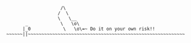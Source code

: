 ```
                    /\
                   /  \
                   \   \__
       _            \   \o\
      |_0            \   \o\=~ Do it on your own risk!!
~~~~~~||~~~~~~~~~~~~~~~~~~~~~~~~~~~~~~~~~~~~~~~~~~~~~~~~~~~~~~~~~~
```

